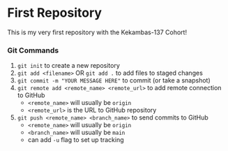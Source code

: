 # First Repository

This is my very first repository with the Kekambas-137 Cohort!

### Git Commands
1. `git init` to create a new repository
2. `git add <filename>` OR `git add .` to add files to staged changes
3. `git commit -m "YOUR MESSAGE HERE"` to commit (or take a snapshot)
4. `git remote add <remote_name> <remote_url>` to add remote connection to GitHub
    - `<remote_name>` will usually be `origin`
    - `<remote_url>` is the URL to GitHub repository
5. `git push <remote_name> <branch_name>` to send commits to GitHub
    - `<remote_name>` will usually be `origin`
    - `<branch_name>` will usually be `main`
    - can add `-u` flag to set up tracking
